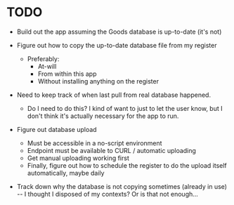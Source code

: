 # TODO

- Build out the app assuming the Goods database is up-to-date (it's not)
- Figure out how to copy the up-to-date database file from my register
  - Preferably:
    - At-will
    - From within this app
    - Without installing anything on the register

- Need to keep track of when last pull from real database happened.
  - Do I need to do this? I kind of want to just to let the user know, but I don't think it's actually necessary for the app to run.

- Figure out database upload
  - Must be accessible in a no-script environment
  - Endpoint must be available to CURL / automatic uploading
  - Get manual uploading working first
  - Finally, figure out how to schedule the register to do the upload itself automatically, maybe daily

- Track down why the database is not copying sometimes (already in use) -- I thought I disposed of my contexts? Or is that not enough...